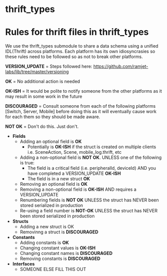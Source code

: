 # thrift_types
# Rules for thrift files in thrift_types
We use the thrift_types submodule to share a data schema using a unified IDL(Thrift) across platforms. Each platform has its own idiosyncrasies so these rules need to be followed so as not to break other platforms.

**VERSION_UPDATE** = Steps followed here: https://github.com/ramjet-labs/lib/tree/master/versioning

**OK** = No additional action is needed

**OK-ISH** = It would be polite to notify someone from the other platforms as it may result in some work in the future

**DISCOURAGED** = Consult someone from each of the following platforms [Switch, Server, Mobile] before doing this as it will eventually cause work for each them so they should be made aware.

**NOT OK** = Don't do this. Just don't.


* **Fields**
  * Adding an optional field is **OK**
    * Potentially is **OK-ISH** if the struct is created on multiple clients i.e. SceneAction, Scene, mobile_log.thrift, etc
  * Adding a non-optional field is **NOT OK**. UNLESS one of the following is true:
    * The field is a critical field (i.e. peripheralId, deviceId) AND you have completed a VERSION_UPDATE **OK-ISH**
    * The field is in a new struct **OK**
  * Removing an optional field is **OK**
  * Removing a non-optional field is **OK-ISH** AND requires a VERSION_UPDATE
  * Renumbering fields is **NOT OK** UNLESS the struct has NEVER been stored serialized in production
  * Re-using a field number is **NOT-OK** UNLESS the struct has NEVER been stored serialized in production
* **Structs**
  * Adding a new struct is OK
  * Removinng a struct is **DISCOURAGED**
* **Constants**
  * Adding constants is **OK**
  * Changing constant values is **OK-ISH**
  * Changing constant names is **DISCOURAGED**
  * Removing constants is **DISCOURAGED**
* **Interfaces**
  * SOMEONE ELSE FILL THIS OUT
